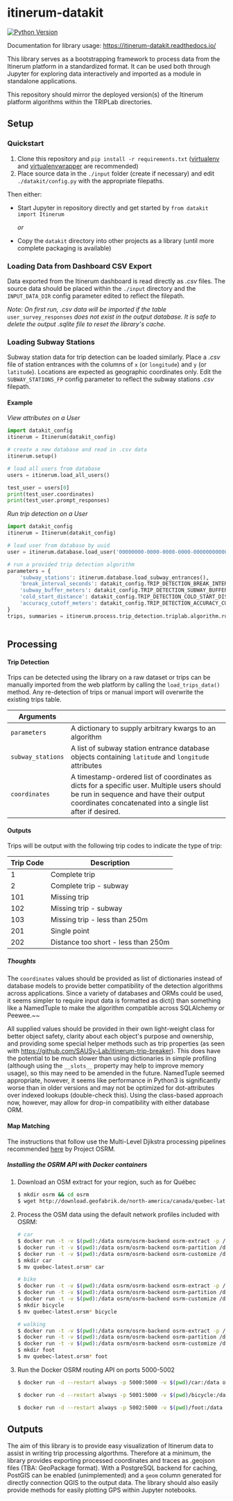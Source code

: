 # itinerum-datakit

[![Python Version](https://img.shields.io/badge/Python-3.6-blue.svg?style=flat-square)]()

Documentation for library usage: https://itinerum-datakit.readthedocs.io/

This library serves as a bootstrapping framework to process data from the Itinerum platform in a standardized format. It can be used both through Jupyter for exploring data interactively and imported as a module in standalone applications.

This repository should mirror the deployed version(s) of the Itinerum platform algorithms within the TRIPLab directories.

## Setup

### Quickstart

1. Clone this repository and `pip install -r requirements.txt` ([virtualenv](https://virtualenv.pypa.io/en/stable/) and [virtualenvwrapper](https://virtualenvwrapper.readthedocs.io/en/latest/) are recommended)
2. Place source data in the `./input` folder (create if necessary) and edit `./datakit/config.py` with the appropriate filepaths.

Then either:

 - Start Jupyter in repository directly and get started by `from datakit import Itinerum`

   *or*

 - Copy the `datakit` directory into other projects as a library (until more complete packaging is available)

### Loading Data from Dashboard CSV Export

Data exported from the Itinerum dashboard is read directly as *.csv* files. The source data should be placed within the `./input` directory and the `INPUT_DATA_DIR` config parameter edited to reflect the filepath.

*Note: On first run, .csv data will be imported if the table*  `user_survey_responses` *does not exist in the output database. It is safe to delete the output .sqlite file to reset the library's cache.*

### Loading Subway Stations

Subway station data for trip detection can be loaded similarly. Place a *.csv* file of station entrances with the columns of `x` (or `longitude`) and `y` (or `latitude`). Locations are expected as geographic coordinates only. Edit the `SUBWAY_STATIONS_FP` config parameter to reflect the subway stations *.csv* filepath.

#### Example

*View attributes on a User*

```python
import datakit_config
itinerum = Itinerum(datakit_config)

# create a new database and read in .csv data
itinerum.setup()

# load all users from database
users = itinerum.load_all_users()

test_user = users[0]
print(test_user.coordinates)
print(test_user.prompt_responses)
```

*Run trip detection on a User*

```python
import datakit_config
itinerum = Itinerum(datakit_config)

# load user from database by uuid
user = itinerum.database.load_user('00000000-0000-0000-0000-000000000000')

# run a provided trip detection algorithm
parameters = {
    'subway_stations': itinerum.database.load_subway_entrances(),
    'break_interval_seconds': datakit_config.TRIP_DETECTION_BREAK_INTERVAL_SECONDS,
    'subway_buffer_meters': datakit_config.TRIP_DETECTION_SUBWAY_BUFFER_METERS,
    'cold_start_distance': datakit_config.TRIP_DETECTION_COLD_START_DISTANCE_METERS,
    'accuracy_cutoff_meters': datakit_config.TRIP_DETECTION_ACCURACY_CUTOFF_METERS
}
trips, summaries = itinerum.process.trip_detection.triplab.algorithm.run(user.coordinates.dicts(), 
                                                                         parameters)
```

## Processing

#### Trip Detection

Trips can be detected using the library on a raw dataset or trips can be manually imported from the web platform by calling the `load_trips_data()` method. Any re-detection of trips or manual import will overwrite the existing trips table.

| Arguments         |                                                              |
| ----------------- | ------------------------------------------------------------ |
| `parameters`      | A dictionary to supply arbitrary kwargs to an algorithm      |
| `subway_stations` | A list of subway station entrance database objects containing `latitude` and `longitude` attributes |
| `coordinates`     | A timestamp-ordered list of coordinates as dicts for a specific user. Multiple users should be run in sequence and have their output coordinates concatenated into a single list after if desired. |

#### Outputs

Trips will be output with the following trip codes to indicate the type of trip:

| Trip Code | Description                         |
| --------- | ----------------------------------- |
| 1         | Complete trip                       |
| 2         | Complete trip - subway              |
| 101       | Missing trip                        |
| 102       | Missing trip - subway               |
| 103       | Missing trip - less than 250m       |
| 201       | Single point                        |
| 202       | Distance too short - less than 250m |

##### Thoughts

The `coordinates`  values should be provided as list of dictionaries instead of database models to provide better compatibility of the detection algorithms across applications. Since a variety of databases and ORMs could be used, it seems simpler to require input data is formatted as dict() than something like a NamedTuple to make the algorithm compatible across SQLAlchemy or Peewee.~~

All supplied values should be provided in their own light-weight class for better object safety, clarity about each object's purpose and ownership, and providing some special helper methods such as trip properties (as seen with https://github.com/SAUSy-Lab/itinerum-trip-breaker). This does have the potential to be much slower than using dictionaries in simple profiling (although using the `__slots__` property may help to improve memory usage), so this may need to be amended in the future. NamedTuple seemed appropriate, however, it seems like performance in Python3 is significantly worse than in older versions and may not be optimized for dot-attributes over indexed lookups (double-check this). Using the class-based approach now, however, may allow for drop-in compatibility with either database ORM. 

#### Map Matching

The instructions that follow use the Multi-Level Djikstra processing pipelines recommended [here](https://github.com/Project-OSRM/osrm-backend/wiki/Running-OSRM) by Project OSRM.

##### Installing the OSRM API with Docker containers

1. Download an OSM extract for your region, such as for Québec

   ```bash
   $ mkdir osrm && cd osrm
   $ wget http://download.geofabrik.de/north-america/canada/quebec-latest.osm.pbf
   ```

2. Process the OSM data using the default network profiles included with OSRM:

   ```bash
   # car
   $ docker run -t -v $(pwd):/data osrm/osrm-backend osrm-extract -p /opt/car.lua /data/quebec-latest.osm.pbf
   $ docker run -t -v $(pwd):/data osrm/osrm-backend osrm-partition /data/quebec-latest
   $ docker run -t -v $(pwd):/data osrm/osrm-backend osrm-customize /data/quebec-latest
   $ mkdir car
   $ mv quebec-latest.orsm* car
   
   # bike
   $ docker run -t -v $(pwd):/data osrm/osrm-backend osrm-extract -p /opt/bicycle.lua /data/quebec-latest.osm.pbf
   $ docker run -t -v $(pwd):/data osrm/osrm-backend osrm-partition /data/quebec-latest
   $ docker run -t -v $(pwd):/data osrm/osrm-backend osrm-customize /data/quebec-latest
   $ mkdir bicycle
   $ mv quebec-latest.orsm* bicycle
   
   # walking
   $ docker run -t -v $(pwd):/data osrm/osrm-backend osrm-extract -p /opt/foot.lua /data/quebec-latest.osm.pbf
   $ docker run -t -v $(pwd):/data osrm/osrm-backend osrm-partition /data/quebec-latest
   $ docker run -t -v $(pwd):/data osrm/osrm-backend osrm-customize /data/quebec-latest
   $ mkdir foot
   $ mv quebec-latest.orsm* foot
   ```

3. Run the Docker OSRM routing API on ports 5000-5002

   ```bash
   $ docker run -d --restart always -p 5000:5000 -v $(pwd)/car:/data osrm/osrm-backend osrm-routed --algorithm MLD --max-matching-size=5000 /data/quebec-latest.osrm
   
   $ docker run -d --restart always -p 5001:5000 -v $(pwd)/bicycle:/data osrm/osrm-backend osrm-routed --algorithm MLD --max-matching-size=5000 /data/quebec-latest.osrm
   
   $ docker run -d --restart always -p 5002:5000 -v $(pwd)/foot:/data osrm/osrm-backend osrm-routed --algorithm MLD --max-matching-size=5000 /data/quebec-latest.osrm
   ```

## Outputs

The aim of this library is to provide easy visualization of Itinerum data to assist in writing trip processing algorthms. Therefore at a minimum, the library provides exporting processed coordinates and traces as .geojson files (TBA: GeoPackage format). With a PostgreSQL backend for caching, PostGIS can be enabled (unimplemented) and a `geom` column generated for directly connection QGIS to the output data. The library should also easily provide methods for easily plotting GPS within Jupyter notebooks.
